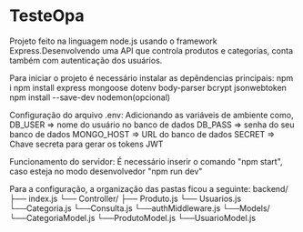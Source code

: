 # TesteOpa

Projeto feito na linguagem node.js usando o framework Express.Desenvolvendo uma API que controla produtos e categorias, conta também com autenticação dos usuários. 


Para iniciar o projeto é necessário instalar as depêndencias principais:
npm i 
npm install express mongoose dotenv body-parser bcrypt jsonwebtoken
npm install --save-dev nodemon(opcional)

Configuração do arquivo .env:
Adicionando as variáveis de ambiente como,
DB_USER => nome do usuário no banco de dados
DB_PASS => senha do seu banco de dados
MONGO_HOST => URL do banco de dados
SECRET => Chave secreta para gerar os tokens JWT

Funcionamento do servidor:
É necessário inserir o comando "npm start", caso esteja no modo desenvolvedor "npm run dev"


Para a configuração, a organização das pastas ficou a seguinte:
backend/
├── index.js
└── Controller/
    ├── Produto.js
    └── Usuarios.js
    └──Categoria.js
    └──Consulta.js
    └──authMiddleware.js
└──Models/
  └──CategoriaModel.js
  └──ProdutoModel.js
  └──UsuarioModel.js
